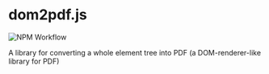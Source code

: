 # dom2pdf.js

![NPM Workflow](https://github.com/14mPr0gr4mm3r/dom2pdf.js/workflows/NPM%20Workflow/badge.svg?branch=master)

A library for converting a whole element tree into PDF (a DOM-renderer-like library for PDF)
